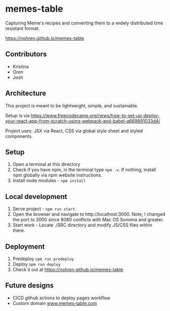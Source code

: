 # memes-table

Capturing Meme's recipes and converting them to a widely distributed time resistant format.

https://nohren.github.io/memes-table

## Contributors

- Kristina
- Oren
- Josh

## Architecture

This project is meant to be lightweight, simple, and sustainable.

Setup is via
https://www.freecodecamp.org/news/how-to-set-up-deploy-your-react-app-from-scratch-using-webpack-and-babel-a669891033d4/

Project uses:
JSX via React, CSS via global style sheet and styled components.

## Setup

1. Open a terminal at this directory
2. Check if you have npm, in the terminal type `npm -v`. If nothing, install npm globally via npm website instructions.
3. Install node modules - `npm install`

## Local development

1. Serve project - `npm run start`
2. Open the browser and navigate to http://localhost:3000. Note, I changed the port to 3000 since 8080 conflicts with Mac OS Sonoma and greater.
3. Start work - Locate ./SRC directory and modify JS/CSS files within there.

## Deployment

1. Predeploy `npm run predeploy`
2. Deploy `npm run deploy`
3. Check it out at https://nohren.github.io/memes-table

## Future designs

- CICD github actions to deploy pages workflow
- Custom domain www.memes-table.com
